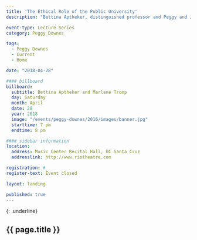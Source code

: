 ```yaml
---
title: 'The Ethical Role of the Public University'
description: "Bettina Aptheker, distinguished professor and Peggy and Jack Baskin Foundation Presidential Chair for Feminist Studies, delivered the weekend’s faculty keynote address and 2018’s Baskin Ethics Lecture."

event-type: Lecture Series
category: Peggy Downes

tags:
  - Peggy Downes
  - Current
  - Home

date: "2018-04-28"

#### billboard
billboard:
  subtitle: Bettina Aptheker and Marlene Tromp
  day: Saturday
  month: April
  date: 28
  year: 2018
  image: "/events/peggy-downes/2016/images/banner.jpg"
  starttime: 7 pm
  endtime: 8 pm

#### sidebar information
location:
  address: Music Center Recital Hall, UC Santa Cruz
  addresslink: http://www.riotheatre.com

registration: #
register-text: Event closed

layout: landing

published: true
---
```


{: .underline}
## {{ page.title }}
